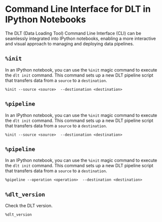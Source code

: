 # Command Line Interface for DLT in IPython Notebooks

The DLT (Data Loading Tool) Command Line Interface (CLI) can be seamlessly integrated into IPython notebooks, enabling a more interactive and visual approach to managing and deploying data pipelines.

## `%init`

In an IPython notebook, you can use the `%init` magic command to execute the `dlt init` command. This command sets up a new DLT pipeline script that transfers data from a `source` to a `destination`.

```ipython
%init --source <source>  --destionation <destination>

```

## `%pipeline`

In an IPython notebook, you can use the `%init` magic command to execute the `dlt init` command. This command sets up a new DLT pipeline script that transfers data from a `source` to a `destination`.

```ipython
%init --source <source>  --destionation <destination>

```


## `%pipeline`

In an IPython notebook, you can use the `%init` magic command to execute the `dlt init` command. This command sets up a new DLT pipeline script that transfers data from a `source` to a `destination`.

```ipython
%pipeline --operation <operation>  --destination <destination>

```

## `%dlt_version`

Check the DLT version.

```ipython
%dlt_version
```

